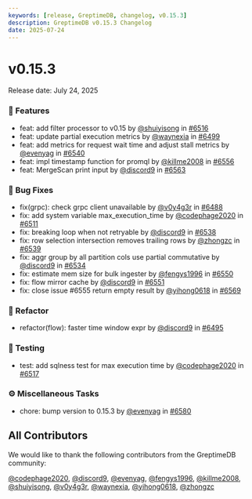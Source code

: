 ```yaml
---
keywords: [release, GreptimeDB, changelog, v0.15.3]
description: GreptimeDB v0.15.3 Changelog
date: 2025-07-24
---
```


# v0.15.3

Release date: July 24, 2025

### 🚀 Features
* feat: add filter processor to v0.15 by [@shuiyisong](https://github.com/shuiyisong) in [#6516](https://github.com/GreptimeTeam/greptimedb/pull/6516)
* feat: update partial execution metrics by [@waynexia](https://github.com/waynexia) in [#6499](https://github.com/GreptimeTeam/greptimedb/pull/6499)
* feat: add metrics for request wait time and adjust stall metrics by [@evenyag](https://github.com/evenyag) in [#6540](https://github.com/GreptimeTeam/greptimedb/pull/6540)
* feat: impl timestamp function for promql by [@killme2008](https://github.com/killme2008) in [#6556](https://github.com/GreptimeTeam/greptimedb/pull/6556)
* feat: MergeScan print input by [@discord9](https://github.com/discord9) in [#6563](https://github.com/GreptimeTeam/greptimedb/pull/6563)

### 🐛 Bug Fixes
* fix(grpc): check grpc client unavailable by [@v0y4g3r](https://github.com/v0y4g3r) in [#6488](https://github.com/GreptimeTeam/greptimedb/pull/6488)
* fix: add system variable max_execution_time by [@codephage2020](https://github.com/codephage2020) in [#6511](https://github.com/GreptimeTeam/greptimedb/pull/6511)
* fix: breaking loop when not retryable by [@discord9](https://github.com/discord9) in [#6538](https://github.com/GreptimeTeam/greptimedb/pull/6538)
* fix: row selection intersection removes trailing rows by [@zhongzc](https://github.com/zhongzc) in [#6539](https://github.com/GreptimeTeam/greptimedb/pull/6539)
* fix: aggr group by all partition cols use partial commutative by [@discord9](https://github.com/discord9) in [#6534](https://github.com/GreptimeTeam/greptimedb/pull/6534)
* fix: estimate mem size for bulk ingester by [@fengys1996](https://github.com/fengys1996) in [#6550](https://github.com/GreptimeTeam/greptimedb/pull/6550)
* fix: flow mirror cache by [@discord9](https://github.com/discord9) in [#6551](https://github.com/GreptimeTeam/greptimedb/pull/6551)
* fix: close issue #6555 return empty result by [@yihong0618](https://github.com/yihong0618) in [#6569](https://github.com/GreptimeTeam/greptimedb/pull/6569)

### 🚜 Refactor
* refactor(flow): faster time window expr by [@discord9](https://github.com/discord9) in [#6495](https://github.com/GreptimeTeam/greptimedb/pull/6495)

### 🧪 Testing
* test: add sqlness test for max execution time by [@codephage2020](https://github.com/codephage2020) in [#6517](https://github.com/GreptimeTeam/greptimedb/pull/6517)

### ⚙️ Miscellaneous Tasks
* chore: bump version to 0.15.3 by [@evenyag](https://github.com/evenyag) in [#6580](https://github.com/GreptimeTeam/greptimedb/pull/6580)

## All Contributors

We would like to thank the following contributors from the GreptimeDB community:

[@codephage2020](https://github.com/codephage2020), [@discord9](https://github.com/discord9), [@evenyag](https://github.com/evenyag), [@fengys1996](https://github.com/fengys1996), [@killme2008](https://github.com/killme2008), [@shuiyisong](https://github.com/shuiyisong), [@v0y4g3r](https://github.com/v0y4g3r), [@waynexia](https://github.com/waynexia), [@yihong0618](https://github.com/yihong0618), [@zhongzc](https://github.com/zhongzc)
